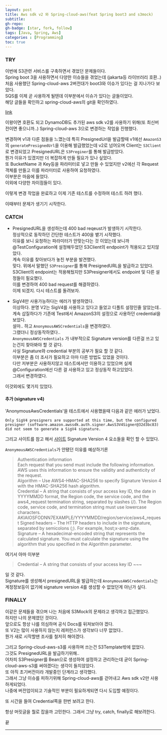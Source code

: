 ```yaml
---
layout: post 
title: Aws sdk v2 와 Spring-cloud-aws(feat Spring boot3 and s3mock)
subtitle: 
gh-repo: 
gh-badge: [star, fork, follow]
tags: [Java, Spring, Aws]
categories : [Programming]
toc: true
---
```



### TRY
이번에 S3관련 서비스를 구축하면서 겪었던 문제들이다.  
Spring boot 3을 사용하면서 다양한 이슈들을 겪었는데 (jakarta등 라이브러리 호환..) 처음 사용했던 Spring-cloud-aws 2버전대가 boot3와 이슈가 있다는 걸 지나가다 보았다.  
SQS를 이제 곧 사용하게 될텐데 이부분에서 이슈가 있다는 글들이었다.  
해당 글들을 확인하고 spring-cloud-aws의 git을 확인하였다.  

[link](https://github.com/awspring/spring-cloud-aws#compatibility-with-spring-project-versions)  
  
이왕이면 호환도 되고 DynamoDB도 추가된 aws sdk v2를 사용하기 위해(또 최신버전이면 좋으니까..) Spring-cloud-aws 3으로 변경하는 작업을 진행했다.  

변경하며 v1과 다른 점들을 느꼈는데 특히 PresignedUrl을 발급할때 v1에선 `AmazonS3`의 `generatePresignedUrl`을 이용해 발급했었는데 v2로 넘어오며 Client는 `S3Client`로 변경되었고 PresignedURL은 `S3Preginer`를 통해 발급받았다.  
뭔가 이유가 있겠지만 더 복잡하게 만들 필요가 있나 싶었다.  
또 BucketName 과 Key등을 파라미터로 넣고 만들 수 있었지만 v2에선 각 Request 객체를 만들고 이를 파라미터로 사용하여 요청하였다.  
이부분은 마음에 들었다.  
이외에 다양한 차이점들이 있다.  

이렇게 변경 작업을 완료하고 이제 기존 테스트를 수정하여 테스트 하려 했다.  

이때부터 문제가 생기기 시작한다.  

### CATCH

* PresignedURL을 생성하는데 400 bad reqeust가 발생하기 시작한다.  
    정상적으로 동작하던 간단한 테스트가 400을 뱉기 시작했다.  
    이유를 보니 요청하는 파라미터가 안맞는다는 것 이었는데 보니까 @TestConfiguration에 설정해두었던 S3Client의 endpoint가 적용되고 있지않았다.  
    계속 이유를 찾아보다가 놓친 부분을 발견했다.  
    맞다. 위에서 말했던 `S3Presigner`를 통해 PresignedURL을 발급하고 있었다.  
    S3Client의 endpoint는 적용해뒀지만 S3Presigner에서도 endpoint 및 다른 설정들이 필요했다.  
    이를 변경하여 400 bad request를 해결하였다.  
    이제 되겠지.  다시 테스트를 돌려보자.  

* SigV4만 사용가능하다는 에러가 발생하였다.  
    이상하다. 분명 V2는 SigV4를 사용하고 있다고 들었고 디폴트 설정인줄 알았는데..  
    계속 삽질하다가 기존에 Test에서 AmazonS3의 설정으로 사용하던 credential을 보았다.  
    설마.. 하고 `AnonymousAWSCredentials`을 변경하였다.  
    그랬더니 정상동작하였다..  
    `AnonymousAWSCredentials` 가 내부적으로 Signature version를 다른걸 쓰고 있는건지 찾아봐야 할 것 같다.  
    사실 Signature와 credential 부분의 공부가 필요 할 것 같다.  
    이부분은 좀 더 조사가 필요하고 아마 다른 방법도 있었을 것이다.  
    다만 저부분은 사용하지않고 테스트에서만 이용하고 있었으며 실제 @Configuration에선 다른 걸 사용하고 있고 정상동작 하고있었다.  
    그래서 변경하였다.

이것외에도 몇가지 있었다. 

#### 추가 (signature v4)
'AnonymousAwsCredentials'을 테스트에서 사용했을때 다음과 같은 에러가 났었다.
```
Only SigV4 presigners are supported at this time, but the configured presigner (software.amazon.awssdk.auth.signer.AwsS3V4Signer@32d3bc83) did not seem to generate a SigV4 signature.
```

그리고 사이트를 참고 해서 [사이트](https://docs.aws.amazon.com/IAM/latest/UserGuide/signing-elements.html) Signature Version 4 요소들을 확인 할 수 있었다.  

`AnonymousAWSCredentials`가 안됐던 이유를 예상하기론 
> Authentication information  
        Each request that you send must include the following information. AWS uses this information to ensure the validity and authenticity of the request.  
        Algorithm – Use AWS4-HMAC-SHA256 to specify Signature Version 4 with the HMAC-SHA256 hash algorithm.  
        Credential – A string that consists of your access key ID, the date in YYYYMMDD format, the Region code, the service code, and the aws4_request termination string, separated by slashes (/). The Region code, service code, and termination string must use lowercase characters.  
        AKIAIOSFODNN7EXAMPLE/YYYYMMDD/region/service/aws4_request
        Signed headers – The HTTP headers to include in the signature, separated by semicolons (;). For example, host;x-amz-date.  
        Signature – A hexadecimal-encoded string that represents the calculated signature. You must calculate the signature using the algorithm that you specified in the Algorithm parameter.  

여기서 아마 이부분  
> Credential – A string that consists of your access key ID ~~~

일 것 같다.  
Signature를 생성해서 presignedURL을 발급하는데 `AnonymousAWSCredentials`는 계정정보등이 없기에 signature version 4를 생성할 수 없었던게 아닌가 싶다.  

### FINALLY

이같은 문제들을 겪으며 나는 처음에 S3Mock의 문제라고 생각하고 접근했었다.  
하지만 나의 문제였던 것이다.  
앞으로도 항상 나를 의심하며 공식 Docs를 뒤져보아야 겠다.  
또 V2는 많이 사용하지 않는지 레퍼런스가 생각보다 너무 없었다..  
뭔가 새로 시작할땐 조사를 철저히 해야겠다.  

그리고 Spring-cloud-aws-s3를 사용하며 쓰는건 S3Template밖에 없었다.  
그것도 PresignedURL을 발급하기위해..  
어차피 S3Presigner를 Bean으로 생성하여 설정하고 관리하는데 굳이 Spring-cloud-aws-s3를 써야겠다는 생각이 들지않았다.  
또 아직 초기버전이라 개발중인 단계라고 생각했다.  
그래서 그냥 이슈를 피하기위해 Spring-cloud-aws를 걷어내고 Aws sdk v2만 사용하게되었다.  
나중에 버전업이되고 기술적인 부분이 필요하게되면 다시 도입할 예정이다.  

또 시간을 들여 Credential쪽을 한번 보려고 한다.  

항상 머릿글을 뭘로 잡을까 고민한다.  그래서 그냥 try, catch, finally로 해보려한다.  

끝

---
